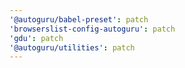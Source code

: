 ```yaml
---
'@autoguru/babel-preset': patch
'browserslist-config-autoguru': patch
'gdu': patch
'@autoguru/utilities': patch
---
```

